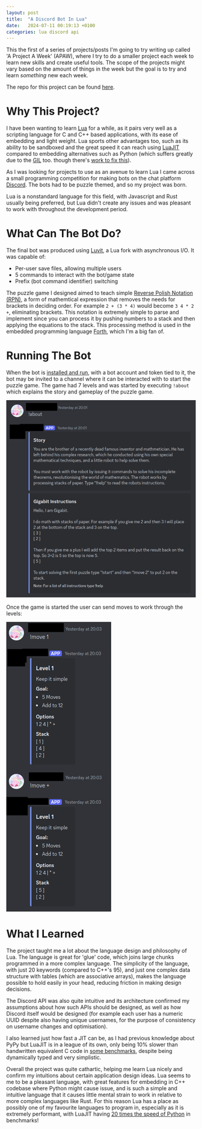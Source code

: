 ```yaml
---
layout: post
title:  "A Discord Bot In Lua"
date:   2024-07-11 00:19:13 +0100
categories: lua discord api
---
```


This the first of a series of projects/posts I'm going to try writing up called 'A Project A Week' (APAW), where I try to do a smaller project each week to learn new skills and create useful tools. The scope of the projects might vary based on the amount of things in the week but the goal is to try and learn *something* new each week.

The repo for this project can be found [here](https://github.com/Fhoughton/LuaDiscordBot).

# Why This Project?
I have been wanting to learn [Lua](https://www.lua.org/) for a while, as it pairs very well as a scripting language for C and C++ based applications, with its ease of embedding and light weight. Lua sports other advantages too, such as its ability to be sandboxed and the great speed it can reach using [LuaJIT](http://luajit.org/) compared to embedding alternatives such as Python (which suffers greatly due to the [GIL](https://realpython.com/python-gil/) too. though there's [work to fix this](https://peps.python.org/pep-0703/)).

As I was looking for projects to use as an avenue to learn Lua I came across a small programming competition for making bots on the chat platform [Discord](https://discord.com/). The bots had to be puzzle themed, and so my project was born.

Lua is a nonstandard language for this field, with Javascript and Rust usually being preferred, but Lua didn't create any issues and was pleasant to work with throughout the development period.

# What Can The Bot Do?
The final bot was produced using [Luvit](https://luvit.io/), a Lua fork with asynchronous I/O. It was capable of:
- Per-user save files, allowing multiple users
- 5 commands to interact with the bot/game state
- Prefix (bot command identifier) switching

The puzzle game I designed aimed to teach simple [Reverse Polish Notation (RPN)](https://en.wikipedia.org/wiki/reverse_Polish_notation), a form of mathemtical expression that removes the needs for brackets in deciding order. For example ```2 + (3 * 4)``` would become ```3 4 * 2 +```, eliminating brackets. This notation is extremely simple to parse and implement since you can process it by pushing numbers to a stack and then applying the equations to the stack. This processing method is used in the embedded programming language [Forth](https://en.wikipedia.org/wiki/Forth_(programming_language)), which I'm a big fan of.

# Running The Bot
When the bot is [installed and run](https://github.com/Fhoughton/LuaDiscordBot/blob/master/README.md), with a bot account and token tied to it, the bot may be invited to a channel where it can be interacted with to start the puzzle game. The game had 7 levels and was started by executing ```!about``` which explains the story and gameplay of the puzzle game.

![](/images/luabotabout.png)

Once the game is started the user can send moves to work through the levels:

![](/images/luabotusage.png)


# What I Learned
The project taught me a lot about the language design and philosophy of Lua. The language is great for 'glue' code, which joins large chunks programmed in a more complex language. The simplicity of the language, with just 20 keywords (compared to C++'s 95), and just one complex data structure with tables (which are associative arrays), makes the language possible to hold easily in your head, reducing friction in making design decisions.

The Discord API was also quite intuitive and its architecture confirmed my assumptions about how such APIs should be designed, as well as how Discord itself would be designed (for example each user has a numeric UUID despite also having unique usernames, for the purpose of consistency on username changes and optimisation).

I also learned just how fast a JIT can be, as I had previous knowledge about PyPy but LuaJIT is in a league of its own, only being 10% slower than handwritten equivalent C code in [some benchmarks](https://old.reddit.com/r/lua/comments/htqn0t/luajit_once_again_nearly_as_fast_as_the/), despite being dynamically typed and very simplistic.

Overall the project was quite cathartic, helping me learn Lua nicely and confirm my intuitions about certain application design ideas. Lua seems to me to be a pleasant language, with great features for embedding in C++ codebase where Python might cause issue, and is such a simple and intuitive language that it causes little mental strain to work in relative to more complex languages like Rust. For this reason Lua has a place as possibly one of my favourite languages to program in, especially as it is extremely performant, with LuaJIT having [20 times the speed of Python](https://reddit.com/r/Compilers/comments/llujxv/luajit_performance/) in benchmarks!